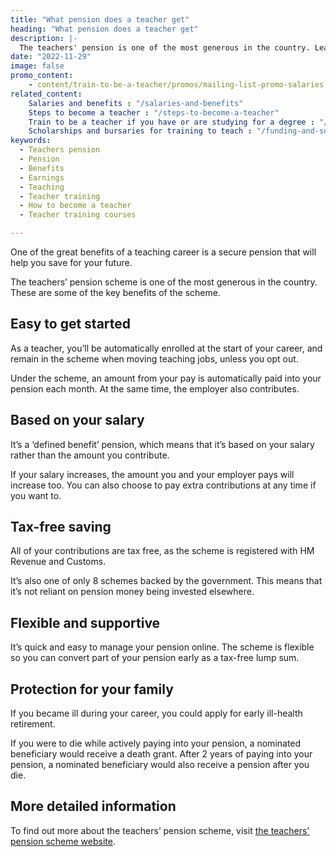 ```yaml
---
title: "What pension does a teacher get"
heading: "What pension does a teacher get"
description: |-
  The teachers' pension is one of the most generous in the country. Learn more about the benefits of the pension scheme once you become a teacher.
date: "2022-11-29"
image: false
promo_content:
    - content/train-to-be-a-teacher/promos/mailing-list-promo-salaries
related_content:
    Salaries and benefits : "/salaries-and-benefits"
    Steps to become a teacher : "/steps-to-become-a-teacher"
    Train to be a teacher if you have or are studying for a degree : "/train-to-be-a-teacher/if-you-have-a-degree"
    Scholarships and bursaries for training to teach : "/funding-and-support/scholarships-and-bursaries"
keywords:
  - Teachers pension
  - Pension
  - Benefits
  - Earnings
  - Teaching
  - Teacher training
  - How to become a teacher
  - Teacher training courses

---
```

One of the great benefits of a teaching career is a secure pension that will help you save for your future. 

The teachers’ pension scheme is one of the most generous in the country. These are some of the key benefits of the scheme.

## Easy to get started

As a teacher, you’ll be automatically enrolled at the start of your career, and remain in the scheme when moving teaching jobs, unless you opt out. 

Under the scheme, an amount from your pay is automatically paid into your pension each month. At the same time, the employer also contributes.

## Based on your salary

It’s a ‘defined benefit’ pension, which means that it’s based on your salary rather than the amount you contribute.

If your salary increases, the amount you and your employer pays will increase too. You can also choose to pay extra contributions at any time if you want to.

## Tax-free saving

All of your contributions are tax free, as the scheme is registered with HM Revenue and Customs.

It’s also one of only 8 schemes backed by the government. This means that it’s not reliant on pension money being invested elsewhere.

## Flexible and supportive

It’s quick and easy to manage your pension online. The scheme is flexible so you can convert part of your pension early as a tax-free lump sum. 

## Protection for your family

If you became ill during your career, you could apply for early ill-health retirement.

If you were to die while actively paying into your pension, a nominated beneficiary would receive a death grant. After 2 years of paying into your pension, a nominated beneficiary would also receive a pension after you die.

## More detailed information

To find out more about the teachers’ pension scheme, visit [the teachers' pension scheme website](https://www.teacherspensions.co.uk/members/new-starter.aspx).

